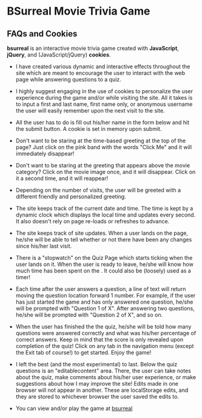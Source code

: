 # BSurreal Movie Trivia Game

## FAQs and Cookies

**bsurreal** is an interactive movie trivia game created with **JavaScript**, **jQuery**, and (JavaScript/jQuery) **cookies**.

* I have created various dynamic and interactive effects throughout the site which are meant to encourage the user to interact with the web page while answering questions to a quiz.

* I highly suggest engaging in the use of cookies to personalize the user experience during the game and/or while visiting the site. All it takes is to input a first and last name, first name only, or anonymous username the user will easily remember upon the next visit to the site.

* All the user has to do is fill out his/her name in the form below and hit the submit button. A cookie is set in memory upon submit.

* Don't want to be staring at the time-based greeting at the top of the page? Just click on the pink band with the words "Click Me" and it will immediately disappear!

* Don't want to be staring at the greeting that appears above the movie category? Click on the movie image once, and it will disappear. Click on it a second time, and it will reappear!

* Depending on the number of visits, the user will be greeted with a different friendly and personalized greeting.

* The site keeps track of the current date and time. The time is kept by a dynamic clock which displays the local time and updates every second. It also doesn't rely on page re-loads or refreshes to advance.

* The site keeps track of site updates. When a user lands on the page, he/she will be able to tell whether or not there have been any changes since his/her last visit.

* There is a "stopwatch" on the Quiz Page which starts ticking when the user lands on it. When the user is ready to leave, he/she will know how much time has been spent on the . It could also be (loosely) used as a timer!

* Each time after the user answers a question, a line of text will return moving the question location forward 1 number. For example, if the user has just started the game and has only answered one question, he/she will be prompted with "Question 1 of X". After answering two questions, he/she will be prompted with "Question 2 of X", and so on.

* When the user has finished the the quiz, he/she will be told how many questions were answered correctly and what was his/her percentage of correct answers. Keep in mind that the score is only revealed upon completion of the quiz! Click on any tab in the navigation menu (except the Exit tab of course!) to get started. Enjoy the game!

* I left the best (and the most experimental) to last. Below the quiz questions is an "editablecontent" area. There, the user can take notes about the quiz, make comments about his/her user experience, or make suggestions about how I may improve the site! Edits made in one browser will not appear in another. These are localStorage edits, and they are stored to whichever browser the user saved the edits to.

* You can view and/or play the game at [bsurreal](http://interglobalmedia.github.io/bsurreal)
